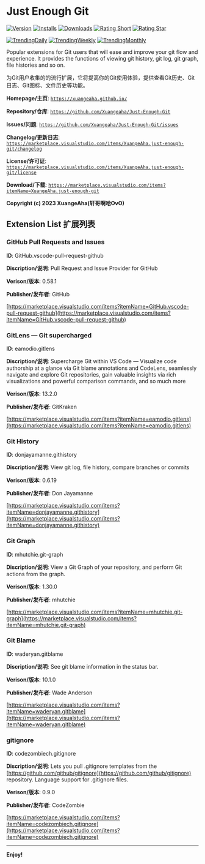 # Just Enough Git

[![Version](https://vsmarketplacebadges.dev/version/xuangeaha.just-enough-git.svg?&colorB=orange)](https://marketplace.visualstudio.com/items?itemName=xuangeaha.just-enough-git) [![Installs](https://vsmarketplacebadges.dev/installs/xuangeaha.just-enough-git.svg)](https://marketplace.visualstudio.com/items?itemName=xuangeaha.just-enough-git) [![Downloads](https://vsmarketplacebadges.dev/downloads/xuangeaha.just-enough-git.svg)](https://marketplace.visualstudio.com/items?itemName=xuangeaha.just-enough-git) [![Rating Short](https://vsmarketplacebadges.dev/rating-short/xuangeaha.just-enough-git.svg)](https://marketplace.visualstudio.com/items?itemName=xuangeaha.just-enough-git) [![Rating Star](https://vsmarketplacebadges.dev/rating-star/xuangeaha.just-enough-git.svg)](https://marketplace.visualstudio.com/items?itemName=xuangeaha.just-enough-git)

[![TrendingDaily](https://vsmarketplacebadges.dev/trending-daily/xuangeaha.just-enough-git.svg?&colorB=blue)](https://marketplace.visualstudio.com/items?itemName=xuangeaha.just-enough-git) [![TrendingWeekly](https://vsmarketplacebadges.dev/trending-weekly/xuangeaha.just-enough-git.svg?&colorB=blue)](https://marketplace.visualstudio.com/items?itemName=xuangeaha.just-enough-git) [![TrendingMonthly](https://vsmarketplacebadges.dev/trending-monthly/xuangeaha.just-enough-git.svg?&colorB=blue)](https://marketplace.visualstudio.com/items?itemName=xuangeaha.just-enough-git)

Popular extensions for Git users that will ease and improve your git flow and experience. It provides the functions of viewing git history, git log, git graph, file histories and so on.

为Git用户收集的的流行扩展，它将提高你的Git使用体验，提供查看Git历史、Git日志、Git图标、文件历史等功能。

**Homepage/主页**: [`https://xuangeaha.github.io/`](https://xuangeaha.github.io/)

**Repository/仓库**: [`https://github.com/Xuangeaha/Just-Enough-Git`](https://github.com/Xuangeaha/Just-Enough-Git)

**Issues/问题**: [`https://github.com/Xuangeaha/Just-Enough-Git/issues`](https://github.com/Xuangeaha/Just-Enough-Git/issues)

**Changelog/更新日志**: [`https://marketplace.visualstudio.com/items/XuangeAha.just-enough-git/changelog`](https://marketplace.visualstudio.com/items/XuangeAha.just-enough-git/changelog)

**License/许可证**: [`https://marketplace.visualstudio.com/items/XuangeAha.just-enough-git/license`](https://marketplace.visualstudio.com/items/XuangeAha.just-enough-git/license)

**Download/下载**: [`https://marketplace.visualstudio.com/items?itemName=XuangeAha.just-enough-git`](https://marketplace.visualstudio.com/items?itemName=XuangeAha.just-enough-git)

**Copyright (c) 2023 XuangeAha(轩哥啊哈OvO)**

## Extension List 扩展列表

### GitHub Pull Requests and Issues

**ID**: GitHub.vscode-pull-request-github

**Discription/说明**: Pull Request and Issue Provider for GitHub

**Verison/版本**: 0.58.1

**Publisher/发布者**: GitHub

[https://marketplace.visualstudio.com/items?itemName=GitHub.vscode-pull-request-github](https://marketplace.visualstudio.com/items?itemName=GitHub.vscode-pull-request-github)

### GitLens — Git supercharged

**ID**: eamodio.gitlens

**Discription/说明**: Supercharge Git within VS Code — Visualize code authorship at a glance via Git blame annotations and CodeLens, seamlessly navigate and explore Git repositories, gain valuable insights via rich visualizations and powerful comparison commands, and so much more

**Verison/版本**: 13.2.0

**Publisher/发布者**: GitKraken

[https://marketplace.visualstudio.com/items?itemName=eamodio.gitlens](https://marketplace.visualstudio.com/items?itemName=eamodio.gitlens)

### Git History

**ID**: donjayamanne.githistory

**Discription/说明**: View git log, file history, compare branches or commits

**Verison/版本**: 0.6.19

**Publisher/发布者**: Don Jayamanne

[https://marketplace.visualstudio.com/items?itemName=donjayamanne.githistory](https://marketplace.visualstudio.com/items?itemName=donjayamanne.githistory)

### Git Graph

**ID**: mhutchie.git-graph

**Discription/说明**: View a Git Graph of your repository, and perform Git actions from the graph.

**Verison/版本**: 1.30.0

**Publisher/发布者**: mhutchie

[https://marketplace.visualstudio.com/items?itemName=mhutchie.git-graph](https://marketplace.visualstudio.com/items?itemName=mhutchie.git-graph)

### Git Blame

**ID**: waderyan.gitblame

**Discription/说明**: See git blame information in the status bar.

**Verison/版本**: 10.1.0

**Publisher/发布者**: Wade Anderson

[https://marketplace.visualstudio.com/items?itemName=waderyan.gitblame](https://marketplace.visualstudio.com/items?itemName=waderyan.gitblame)

### gitignore

**ID**: codezombiech.gitignore

**Discription/说明**: Lets you pull .gitignore templates from the [https://github.com/github/gitignore](https://github.com/github/gitignore) repository. Language support for .gitignore files.

**Verison/版本**: 0.9.0

**Publisher/发布者**: CodeZombie

[https://marketplace.visualstudio.com/items?itemName=codezombiech.gitignore](https://marketplace.visualstudio.com/items?itemName=codezombiech.gitignore)

---

**Enjoy!**
